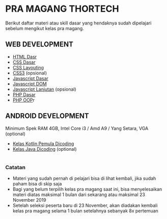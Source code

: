 # PRA MAGANG THORTECH

Berikut daftar materi atau skill dasar yang hendaknya sudah dipelajari sebelum mengikut kelas pra magang.

## WEB DEVELOPMENT
- [HTML Dasr](https://www.youtube.com/playlist?list=PLFIM0718LjIVuONHysfOK0ZtiqUWvrx4F)
- [CSS Dasar](https://www.youtube.com/playlist?list=PLFIM0718LjIUBrbm6Gdh6k7ZUvPIAZm7p)
- [CSS Layouting](https://www.youtube.com/playlist?list=PLFIM0718LjIUu4Ju9GUL5zpLcuq08TKYr)
- [CSS3](https://www.youtube.com/playlist?list=PLFIM0718LjIVCmrSWbZPKCccCkfFw-Naa) (opsional)
- [Javascript Dasar](https://www.youtube.com/playlist?list=PLFIM0718LjIWXagluzROrA-iBY9eeUt4w)
- [Javascript DOM](https://www.youtube.com/playlist?list=PLFIM0718LjIWB3YRoQbQh82ZewAGtE2-3)
- [Javascript Lanjutan](https://www.youtube.com/playlist?list=PLFIM0718LjIUGpY8wmE41W7rTJo_3Y46-) (opsional)
- [PHP Dasar](https://www.youtube.com/playlist?list=PLFIM0718LjIUqXfmEIBE3-uzERZPh3vp6)
- [PHP OOP](https://www.youtube.com/playlist?list=PLFIM0718LjIWvxxll-6wLXrC_16h_Bl_p)r

## ANDROID DEVELOPMENT
Minimum Spek RAM 4GB, Intel Core i3 / Amd A9 / Yang Setara, VGA (optional)

- [Kelas Kotlin Pemula Dicoding](https://www.dicoding.com/academies/80)
- [Kelas Java Dicoding](https://www.dicoding.com/academies/60) (optional)



#

### Catatan
- Materi yang sudah pernah di pelajari bisa di lihat kembali, jika sudah paham bisa di skip saja
- Bagi yang belum terpilih kelas pra magang saat ini, bisa menyelesaikan materi diatas maksimal 1 bulan dari sekarang atau maksimal 23 November 2019
- Setelah seleksi peserta baru di 23 November, akan diadakan kembali kelas pra magang selama 1 bulan setelahnya sebanyak 8x pertemuan